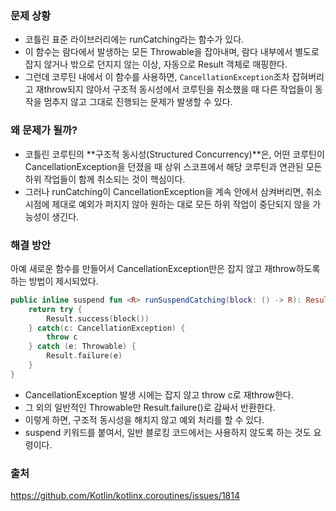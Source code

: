 ### 문제 상황
- 코틀린 표준 라이브러리에는 runCatching라는 함수가 있다.
- 이 함수는 람다에서 발생하는 모든 Throwable을 잡아내며, 람다 내부에서 별도로 잡지 않거나 밖으로 던지지 않는 이상, 자동으로 Result 객체로 매핑한다.
- 그런데 코루틴 내에서 이 함수를 사용하면, `CancellationException`조차 잡혀버리고 재throw되지 않아서 구조적 동시성에서 코루틴을 취소했을 때 다른 작업들이 동작을 멈추지 않고 그대로 진행되는 문제가 발생할 수 있다.

### 왜 문제가 될까?
- 코틀린 코루틴의 **구조적 동시성(Structured Concurrency)**은, 어떤 코루틴이 CancellationException을 던졌을 때 상위 스코프에서 해당 코루틴과 연관된 모든 하위 작업들이 함께 취소되는 것이 핵심이다.
- 그러나 runCatching이 CancellationException을 계속 안에서 삼켜버리면, 취소 시점에 제대로 예외가 퍼지지 않아 원하는 대로 모든 하위 작업이 중단되지 않을 가능성이 생긴다.

### 해결 방안
아예 새로운 함수를 만들어서 CancellationException만은 잡지 않고 재throw하도록 하는 방법이 제시되었다.

``` kotlin
public inline suspend fun <R> runSuspendCatching(block: () -> R): Result<R> {
    return try {
        Result.success(block())
    } catch(c: CancellationException) {
        throw c
    } catch (e: Throwable) {
        Result.failure(e)
    }
}
```

- CancellationException 발생 시에는 잡지 않고 throw c로 재throw한다.
- 그 외의 일반적인 Throwable만 Result.failure()로 감싸서 반환한다.
- 이렇게 하면, 구조적 동시성을 해치지 않고 예외 처리를 할 수 있다.
- suspend 키워드를 붙여서, 일반 블로킹 코드에서는 사용하지 않도록 하는 것도 요령이다.

### 출처
https://github.com/Kotlin/kotlinx.coroutines/issues/1814
